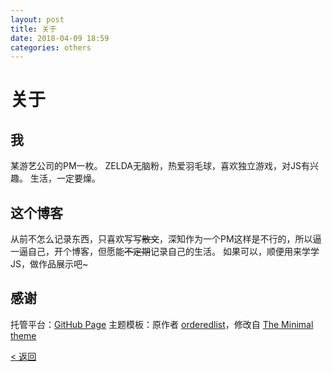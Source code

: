 ```yaml
---
layout: post
title: 关于
date: 2018-04-09 18:59
categories: others
---
```


# 关于

## 我
某游艺公司的PM一枚。
ZELDA无脑粉，热爱羽毛球，喜欢独立游戏，对JS有兴趣。
生活，一定要燥。

## 这个博客
从前不怎么记录东西，只喜欢写写~~散文~~，深知作为一个PM这样是不行的，所以逼一逼自己，开个博客，但愿能~~不定期~~记录自己的生活。
如果可以，顺便用来学学JS，做作品展示吧~

## 感谢
托管平台：[GitHub Page](https://pages.github.com/)
主题模板：原作者 [orderedlist](https://github.com/orderedlist)，修改自 [The Minimal theme](https://github.com/pages-themes/minimal)

[< 返回](index)